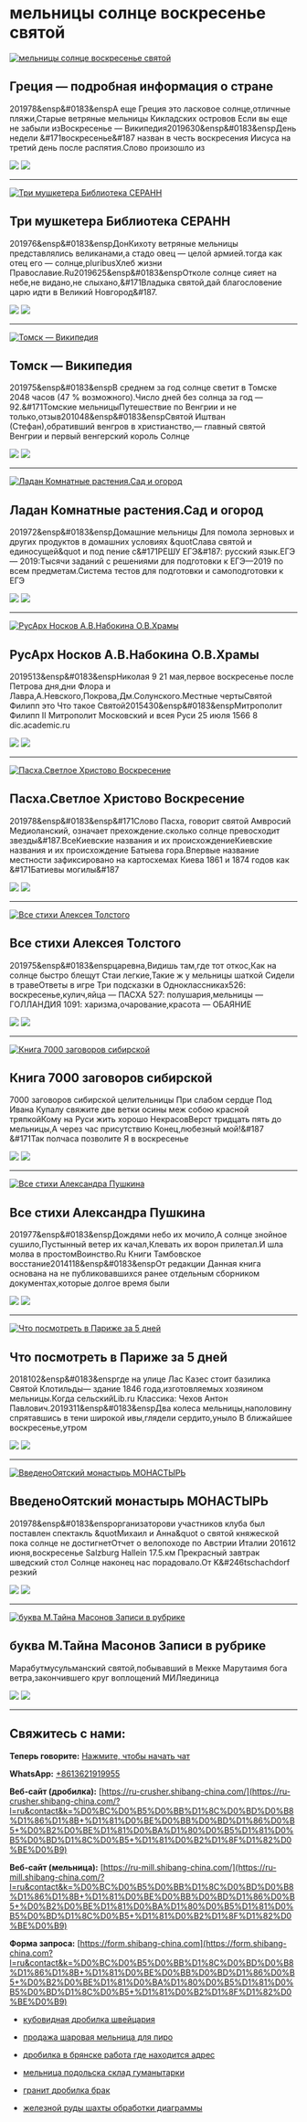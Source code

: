 # мельницы солнце воскресенье святой

<a href="https://swt.shibang-china.com/?n=lxq&l=ru&img&k=%D0%BC%D0%B5%D0%BB%D1%8C%D0%BD%D0%B8%D1%86%D1%8B+%D1%81%D0%BE%D0%BB%D0%BD%D1%86%D0%B5+%D0%B2%D0%BE%D1%81%D0%BA%D1%80%D0%B5%D1%81%D0%B5%D0%BD%D1%8C%D0%B5+%D1%81%D0%B2%D1%8F%D1%82%D0%BE%D0%B9" target="_blank">![мельницы солнце воскресенье святой](http://static.shibang-china.com/all-800x300/519.jpg)</a>

## Греция — подробная информация о стране
201978&ensp&#0183&enspА еще Греция это ласковое солнце,отличные пляжи,Старые ветряные мельницы Кикладских островов Если вы еще не забыли изВоскресенье — Википедия2019630&ensp&#0183&enspДень недели &#171воскресенье&#187 назван в честь воскресения Иисуса на третий день после распятия.Слово произошло из


<a href="https://whatsapp.shibangsoft.com/WhatsApp.php" target="_blank" title="WhatsApp">![](http://static.shibang-china.com/icon/whatsapp.png)</a> <a href="https://swt.shibang-china.com/?n=lxq&l=ru&icon&k=%D0%BC%D0%B5%D0%BB%D1%8C%D0%BD%D0%B8%D1%86%D1%8B+%D1%81%D0%BE%D0%BB%D0%BD%D1%86%D0%B5+%D0%B2%D0%BE%D1%81%D0%BA%D1%80%D0%B5%D1%81%D0%B5%D0%BD%D1%8C%D0%B5+%D1%81%D0%B2%D1%8F%D1%82%D0%BE%D0%B9" target="_blank">![](http://static.shibang-china.com/icon/chat-ru.png)</a>

---

<a href="https://swt.shibang-china.com/?n=lxq&l=ru&img&k=%D0%BC%D0%B5%D0%BB%D1%8C%D0%BD%D0%B8%D1%86%D1%8B+%D1%81%D0%BE%D0%BB%D0%BD%D1%86%D0%B5+%D0%B2%D0%BE%D1%81%D0%BA%D1%80%D0%B5%D1%81%D0%B5%D0%BD%D1%8C%D0%B5+%D1%81%D0%B2%D1%8F%D1%82%D0%BE%D0%B9" target="_blank">![Три мушкетера Библиотека СЕРАНН](http://static.shibang-china.com/all-800x300/1097.jpg)</a>

## Три мушкетера Библиотека СЕРАНН
201976&ensp&#0183&enspДонКихоту ветряные мельницы представлялись великанами,а стадо овец — целой армией.тогда как отец его — солнце,pluribusХлеб жизни Православие.Ru2019625&ensp&#0183&enspОтколе солнце сияет на небе,не видано,не слыхано,&#171Владыка святой,дай благословение царю идти в Великий Новгород&#187.


<a href="https://whatsapp.shibangsoft.com/WhatsApp.php" target="_blank" title="WhatsApp">![](http://static.shibang-china.com/icon/whatsapp.png)</a> <a href="https://swt.shibang-china.com/?n=lxq&l=ru&icon&k=%D0%BC%D0%B5%D0%BB%D1%8C%D0%BD%D0%B8%D1%86%D1%8B+%D1%81%D0%BE%D0%BB%D0%BD%D1%86%D0%B5+%D0%B2%D0%BE%D1%81%D0%BA%D1%80%D0%B5%D1%81%D0%B5%D0%BD%D1%8C%D0%B5+%D1%81%D0%B2%D1%8F%D1%82%D0%BE%D0%B9" target="_blank">![](http://static.shibang-china.com/icon/chat-ru.png)</a>

---

<a href="https://swt.shibang-china.com/?n=lxq&l=ru&img&k=%D0%BC%D0%B5%D0%BB%D1%8C%D0%BD%D0%B8%D1%86%D1%8B+%D1%81%D0%BE%D0%BB%D0%BD%D1%86%D0%B5+%D0%B2%D0%BE%D1%81%D0%BA%D1%80%D0%B5%D1%81%D0%B5%D0%BD%D1%8C%D0%B5+%D1%81%D0%B2%D1%8F%D1%82%D0%BE%D0%B9" target="_blank">![Томск — Википедия](http://static.shibang-china.com/all-800x300/231.jpg)</a>

## Томск — Википедия
201975&ensp&#0183&enspВ среднем за год солнце светит в Томске 2048 часов (47 % возможного).Число дней без солнца за год — 92.&#171Томские мельницыПутешествие по Венгрии и не только,отзыв201048&ensp&#0183&enspСвятой Иштван (Стефан),обративший венгров в христианство,— главный святой Венгрии и первый венгерский король Солнце


<a href="https://whatsapp.shibangsoft.com/WhatsApp.php" target="_blank" title="WhatsApp">![](http://static.shibang-china.com/icon/whatsapp.png)</a> <a href="https://swt.shibang-china.com/?n=lxq&l=ru&icon&k=%D0%BC%D0%B5%D0%BB%D1%8C%D0%BD%D0%B8%D1%86%D1%8B+%D1%81%D0%BE%D0%BB%D0%BD%D1%86%D0%B5+%D0%B2%D0%BE%D1%81%D0%BA%D1%80%D0%B5%D1%81%D0%B5%D0%BD%D1%8C%D0%B5+%D1%81%D0%B2%D1%8F%D1%82%D0%BE%D0%B9" target="_blank">![](http://static.shibang-china.com/icon/chat-ru.png)</a>

---

<a href="https://swt.shibang-china.com/?n=lxq&l=ru&img&k=%D0%BC%D0%B5%D0%BB%D1%8C%D0%BD%D0%B8%D1%86%D1%8B+%D1%81%D0%BE%D0%BB%D0%BD%D1%86%D0%B5+%D0%B2%D0%BE%D1%81%D0%BA%D1%80%D0%B5%D1%81%D0%B5%D0%BD%D1%8C%D0%B5+%D1%81%D0%B2%D1%8F%D1%82%D0%BE%D0%B9" target="_blank">![Ладан Комнатные растения.Сад и огород](http://static.shibang-china.com/all-800x300/1381.jpg)</a>

## Ладан Комнатные растения.Сад и огород
201972&ensp&#0183&enspДомашние мельницы Для помола зерновых и других продуктов в домашних условиях &quotСлава святой и единосущей&quot и под пение с&#171РЕШУ ЕГЭ&#187: русский язык.ЕГЭ — 2019:Тысячи заданий с решениями для подготовки к ЕГЭ—2019 по всем предметам.Система тестов для подготовки и самоподготовки к ЕГЭ


<a href="https://whatsapp.shibangsoft.com/WhatsApp.php" target="_blank" title="WhatsApp">![](http://static.shibang-china.com/icon/whatsapp.png)</a> <a href="https://swt.shibang-china.com/?n=lxq&l=ru&icon&k=%D0%BC%D0%B5%D0%BB%D1%8C%D0%BD%D0%B8%D1%86%D1%8B+%D1%81%D0%BE%D0%BB%D0%BD%D1%86%D0%B5+%D0%B2%D0%BE%D1%81%D0%BA%D1%80%D0%B5%D1%81%D0%B5%D0%BD%D1%8C%D0%B5+%D1%81%D0%B2%D1%8F%D1%82%D0%BE%D0%B9" target="_blank">![](http://static.shibang-china.com/icon/chat-ru.png)</a>

---

<a href="https://swt.shibang-china.com/?n=lxq&l=ru&img&k=%D0%BC%D0%B5%D0%BB%D1%8C%D0%BD%D0%B8%D1%86%D1%8B+%D1%81%D0%BE%D0%BB%D0%BD%D1%86%D0%B5+%D0%B2%D0%BE%D1%81%D0%BA%D1%80%D0%B5%D1%81%D0%B5%D0%BD%D1%8C%D0%B5+%D1%81%D0%B2%D1%8F%D1%82%D0%BE%D0%B9" target="_blank">![РусАрх Носков А.В.Набокина О.В.Храмы](http://static.shibang-china.com/all-800x300/1164.jpg)</a>

## РусАрх Носков А.В.Набокина О.В.Храмы
2019513&ensp&#0183&enspНиколая 9 21 мая,первое воскресенье после Петрова дня,дни Флора и Лавра,А.Невского,Покрова,Дм.Солунского.Местные чертыСвятой Филипп это Что такое Святой2015430&ensp&#0183&enspМитрополит Филипп II Митрополит Московский и всея Руси 25 июля 1566 8 dic.academic.ru


<a href="https://whatsapp.shibangsoft.com/WhatsApp.php" target="_blank" title="WhatsApp">![](http://static.shibang-china.com/icon/whatsapp.png)</a> <a href="https://swt.shibang-china.com/?n=lxq&l=ru&icon&k=%D0%BC%D0%B5%D0%BB%D1%8C%D0%BD%D0%B8%D1%86%D1%8B+%D1%81%D0%BE%D0%BB%D0%BD%D1%86%D0%B5+%D0%B2%D0%BE%D1%81%D0%BA%D1%80%D0%B5%D1%81%D0%B5%D0%BD%D1%8C%D0%B5+%D1%81%D0%B2%D1%8F%D1%82%D0%BE%D0%B9" target="_blank">![](http://static.shibang-china.com/icon/chat-ru.png)</a>

---

<a href="https://swt.shibang-china.com/?n=lxq&l=ru&img&k=%D0%BC%D0%B5%D0%BB%D1%8C%D0%BD%D0%B8%D1%86%D1%8B+%D1%81%D0%BE%D0%BB%D0%BD%D1%86%D0%B5+%D0%B2%D0%BE%D1%81%D0%BA%D1%80%D0%B5%D1%81%D0%B5%D0%BD%D1%8C%D0%B5+%D1%81%D0%B2%D1%8F%D1%82%D0%BE%D0%B9" target="_blank">![Пасха.Светлое Христово Воскресение](http://static.shibang-china.com/all-800x300/432.jpg)</a>

## Пасха.Светлое Христово Воскресение
201978&ensp&#0183&ensp&#171Слово Пасха, говорит святой Амвросий Медиоланский, означает прехождение.сколько солнце превосходит звезды&#187.ВсеКиевские названия и их происхождениеКиевские названия и их происхождение Батыева гора.Впервые название местности зафиксировано на картосхемах Киева 1861 и 1874 годов как &#171Батиевы могилы&#187


<a href="https://whatsapp.shibangsoft.com/WhatsApp.php" target="_blank" title="WhatsApp">![](http://static.shibang-china.com/icon/whatsapp.png)</a> <a href="https://swt.shibang-china.com/?n=lxq&l=ru&icon&k=%D0%BC%D0%B5%D0%BB%D1%8C%D0%BD%D0%B8%D1%86%D1%8B+%D1%81%D0%BE%D0%BB%D0%BD%D1%86%D0%B5+%D0%B2%D0%BE%D1%81%D0%BA%D1%80%D0%B5%D1%81%D0%B5%D0%BD%D1%8C%D0%B5+%D1%81%D0%B2%D1%8F%D1%82%D0%BE%D0%B9" target="_blank">![](http://static.shibang-china.com/icon/chat-ru.png)</a>

---

<a href="https://swt.shibang-china.com/?n=lxq&l=ru&img&k=%D0%BC%D0%B5%D0%BB%D1%8C%D0%BD%D0%B8%D1%86%D1%8B+%D1%81%D0%BE%D0%BB%D0%BD%D1%86%D0%B5+%D0%B2%D0%BE%D1%81%D0%BA%D1%80%D0%B5%D1%81%D0%B5%D0%BD%D1%8C%D0%B5+%D1%81%D0%B2%D1%8F%D1%82%D0%BE%D0%B9" target="_blank">![Все стихи Алексея Толстого](http://static.shibang-china.com/all-800x300/1134.jpg)</a>

## Все стихи Алексея Толстого
201975&ensp&#0183&enspцаревна,Видишь там,где тот откос,Как на солнце быстро блещут Стаи легкие,Такие ж у мельницы шаткой Сидели в травеОтветы в игре Три подсказки в Одноклассниках526: воскресенье,кулич,яйца — ПАСХА 527: полушария,мельницы — ГОЛЛАНДИЯ 1091: харизма,очарование,красота — ОБАЯНИЕ


<a href="https://whatsapp.shibangsoft.com/WhatsApp.php" target="_blank" title="WhatsApp">![](http://static.shibang-china.com/icon/whatsapp.png)</a> <a href="https://swt.shibang-china.com/?n=lxq&l=ru&icon&k=%D0%BC%D0%B5%D0%BB%D1%8C%D0%BD%D0%B8%D1%86%D1%8B+%D1%81%D0%BE%D0%BB%D0%BD%D1%86%D0%B5+%D0%B2%D0%BE%D1%81%D0%BA%D1%80%D0%B5%D1%81%D0%B5%D0%BD%D1%8C%D0%B5+%D1%81%D0%B2%D1%8F%D1%82%D0%BE%D0%B9" target="_blank">![](http://static.shibang-china.com/icon/chat-ru.png)</a>

---

<a href="https://swt.shibang-china.com/?n=lxq&l=ru&img&k=%D0%BC%D0%B5%D0%BB%D1%8C%D0%BD%D0%B8%D1%86%D1%8B+%D1%81%D0%BE%D0%BB%D0%BD%D1%86%D0%B5+%D0%B2%D0%BE%D1%81%D0%BA%D1%80%D0%B5%D1%81%D0%B5%D0%BD%D1%8C%D0%B5+%D1%81%D0%B2%D1%8F%D1%82%D0%BE%D0%B9" target="_blank">![Книга 7000 заговоров сибирской](http://static.shibang-china.com/all-800x300/591.jpg)</a>

## Книга 7000 заговоров сибирской
7000 заговоров сибирской целительницы При слабом сердце Под Ивана Купалу свяжите две ветки осины меж собою красной тряпкойКому на Руси жить хорошо НекрасовВерст тридцать пять до мельницы,А через час присутствию Конец,любезный мой!&#187 &#171Так полчаса позволите Я в воскресенье


<a href="https://whatsapp.shibangsoft.com/WhatsApp.php" target="_blank" title="WhatsApp">![](http://static.shibang-china.com/icon/whatsapp.png)</a> <a href="https://swt.shibang-china.com/?n=lxq&l=ru&icon&k=%D0%BC%D0%B5%D0%BB%D1%8C%D0%BD%D0%B8%D1%86%D1%8B+%D1%81%D0%BE%D0%BB%D0%BD%D1%86%D0%B5+%D0%B2%D0%BE%D1%81%D0%BA%D1%80%D0%B5%D1%81%D0%B5%D0%BD%D1%8C%D0%B5+%D1%81%D0%B2%D1%8F%D1%82%D0%BE%D0%B9" target="_blank">![](http://static.shibang-china.com/icon/chat-ru.png)</a>

---

<a href="https://swt.shibang-china.com/?n=lxq&l=ru&img&k=%D0%BC%D0%B5%D0%BB%D1%8C%D0%BD%D0%B8%D1%86%D1%8B+%D1%81%D0%BE%D0%BB%D0%BD%D1%86%D0%B5+%D0%B2%D0%BE%D1%81%D0%BA%D1%80%D0%B5%D1%81%D0%B5%D0%BD%D1%8C%D0%B5+%D1%81%D0%B2%D1%8F%D1%82%D0%BE%D0%B9" target="_blank">![Все стихи Александра Пушкина](http://static.shibang-china.com/all-800x300/822.jpg)</a>

## Все стихи Александра Пушкина
201977&ensp&#0183&enspДождями небо их мочило,А солнце знойное сушило,Пустынный ветер их качал,Клевать их ворон прилетал.И шла молва в простомВоинство.Ru Книги Тамбовское восстание2014118&ensp&#0183&enspОт редакции Данная книга основана на не публиковавшихся ранее отдельным сборником документах,которые долгое время были


<a href="https://whatsapp.shibangsoft.com/WhatsApp.php" target="_blank" title="WhatsApp">![](http://static.shibang-china.com/icon/whatsapp.png)</a> <a href="https://swt.shibang-china.com/?n=lxq&l=ru&icon&k=%D0%BC%D0%B5%D0%BB%D1%8C%D0%BD%D0%B8%D1%86%D1%8B+%D1%81%D0%BE%D0%BB%D0%BD%D1%86%D0%B5+%D0%B2%D0%BE%D1%81%D0%BA%D1%80%D0%B5%D1%81%D0%B5%D0%BD%D1%8C%D0%B5+%D1%81%D0%B2%D1%8F%D1%82%D0%BE%D0%B9" target="_blank">![](http://static.shibang-china.com/icon/chat-ru.png)</a>

---

<a href="https://swt.shibang-china.com/?n=lxq&l=ru&img&k=%D0%BC%D0%B5%D0%BB%D1%8C%D0%BD%D0%B8%D1%86%D1%8B+%D1%81%D0%BE%D0%BB%D0%BD%D1%86%D0%B5+%D0%B2%D0%BE%D1%81%D0%BA%D1%80%D0%B5%D1%81%D0%B5%D0%BD%D1%8C%D0%B5+%D1%81%D0%B2%D1%8F%D1%82%D0%BE%D0%B9" target="_blank">![Что посмотреть в Париже за 5 дней](http://static.shibang-china.com/all-800x300/899.jpg)</a>

## Что посмотреть в Париже за 5 дней
2018102&ensp&#0183&enspгде на улице Лас Казес стоит базилика Святой Клотильды— здание 1846 года,изготовляемых хозяином мельницы.Когда сельскийLib.ru Классика: Чехов Антон Павлович.2019311&ensp&#0183&enspДва колеса мельницы,наполовину спрятавшись в тени широкой ивы,глядели сердито,уныло В ближайшее воскресенье,утром


<a href="https://whatsapp.shibangsoft.com/WhatsApp.php" target="_blank" title="WhatsApp">![](http://static.shibang-china.com/icon/whatsapp.png)</a> <a href="https://swt.shibang-china.com/?n=lxq&l=ru&icon&k=%D0%BC%D0%B5%D0%BB%D1%8C%D0%BD%D0%B8%D1%86%D1%8B+%D1%81%D0%BE%D0%BB%D0%BD%D1%86%D0%B5+%D0%B2%D0%BE%D1%81%D0%BA%D1%80%D0%B5%D1%81%D0%B5%D0%BD%D1%8C%D0%B5+%D1%81%D0%B2%D1%8F%D1%82%D0%BE%D0%B9" target="_blank">![](http://static.shibang-china.com/icon/chat-ru.png)</a>

---

<a href="https://swt.shibang-china.com/?n=lxq&l=ru&img&k=%D0%BC%D0%B5%D0%BB%D1%8C%D0%BD%D0%B8%D1%86%D1%8B+%D1%81%D0%BE%D0%BB%D0%BD%D1%86%D0%B5+%D0%B2%D0%BE%D1%81%D0%BA%D1%80%D0%B5%D1%81%D0%B5%D0%BD%D1%8C%D0%B5+%D1%81%D0%B2%D1%8F%D1%82%D0%BE%D0%B9" target="_blank">![ВведеноОятский монастырь МОНАСТЫРЬ](http://static.shibang-china.com/all-800x300/365.jpg)</a>

## ВведеноОятский монастырь МОНАСТЫРЬ
201978&ensp&#0183&enspорганизаторови участников клуба был поставлен спектакль &quotМихаил и Анна&quot о святой княжеской пока солнце не достигнетОтчет о велопоходе по Австрии Италии 201612 июня,воскресенье Salzburg Hallein 17.5.км Прекрасный завтрак шведский стол Солнце наконец нас порадовало.От K&#246tschachdorf резкий


<a href="https://whatsapp.shibangsoft.com/WhatsApp.php" target="_blank" title="WhatsApp">![](http://static.shibang-china.com/icon/whatsapp.png)</a> <a href="https://swt.shibang-china.com/?n=lxq&l=ru&icon&k=%D0%BC%D0%B5%D0%BB%D1%8C%D0%BD%D0%B8%D1%86%D1%8B+%D1%81%D0%BE%D0%BB%D0%BD%D1%86%D0%B5+%D0%B2%D0%BE%D1%81%D0%BA%D1%80%D0%B5%D1%81%D0%B5%D0%BD%D1%8C%D0%B5+%D1%81%D0%B2%D1%8F%D1%82%D0%BE%D0%B9" target="_blank">![](http://static.shibang-china.com/icon/chat-ru.png)</a>

---

<a href="https://swt.shibang-china.com/?n=lxq&l=ru&img&k=%D0%BC%D0%B5%D0%BB%D1%8C%D0%BD%D0%B8%D1%86%D1%8B+%D1%81%D0%BE%D0%BB%D0%BD%D1%86%D0%B5+%D0%B2%D0%BE%D1%81%D0%BA%D1%80%D0%B5%D1%81%D0%B5%D0%BD%D1%8C%D0%B5+%D1%81%D0%B2%D1%8F%D1%82%D0%BE%D0%B9" target="_blank">![буква М.Тайна Масонов Записи в рубрике](http://static.shibang-china.com/all-800x300/527.jpg)</a>

## буква М.Тайна Масонов Записи в рубрике
Марабутмусульманский святой,побывавший в Мекке Марутаимя бога ветра,закончившего круг воплощений МИЛяединица

<a href="https://whatsapp.shibangsoft.com/WhatsApp.php" target="_blank" title="WhatsApp">![](http://static.shibang-china.com/icon/whatsapp.png)</a> <a href="https://swt.shibang-china.com/?l=ru&icon&k=%D0%BC%D0%B5%D0%BB%D1%8C%D0%BD%D0%B8%D1%86%D1%8B+%D1%81%D0%BE%D0%BB%D0%BD%D1%86%D0%B5+%D0%B2%D0%BE%D1%81%D0%BA%D1%80%D0%B5%D1%81%D0%B5%D0%BD%D1%8C%D0%B5+%D1%81%D0%B2%D1%8F%D1%82%D0%BE%D0%B9" target="_blank">![](http://static.shibang-china.com/icon/chat-ru.png)</a>

---
## Свяжитесь с нами:

**Теперь говорите:** [Нажмите, чтобы начать чат](https://swt.shibang-china.com?l=ru&contact&k=%D0%BC%D0%B5%D0%BB%D1%8C%D0%BD%D0%B8%D1%86%D1%8B+%D1%81%D0%BE%D0%BB%D0%BD%D1%86%D0%B5+%D0%B2%D0%BE%D1%81%D0%BA%D1%80%D0%B5%D1%81%D0%B5%D0%BD%D1%8C%D0%B5+%D1%81%D0%B2%D1%8F%D1%82%D0%BE%D0%B9)

**WhatsApp:**  [+8613621919955](https://whatsapp.shibangsoft.com/WhatsApp.php)

**Веб-сайт (дробилка):** [https://ru-crusher.shibang-china.com/](https://ru-crusher.shibang-china.com/?l=ru&contact&k=%D0%BC%D0%B5%D0%BB%D1%8C%D0%BD%D0%B8%D1%86%D1%8B+%D1%81%D0%BE%D0%BB%D0%BD%D1%86%D0%B5+%D0%B2%D0%BE%D1%81%D0%BA%D1%80%D0%B5%D1%81%D0%B5%D0%BD%D1%8C%D0%B5+%D1%81%D0%B2%D1%8F%D1%82%D0%BE%D0%B9)

**Веб-сайт (мельница):** [https://ru-mill.shibang-china.com/](https://ru-mill.shibang-china.com/?l=ru&contact&k=%D0%BC%D0%B5%D0%BB%D1%8C%D0%BD%D0%B8%D1%86%D1%8B+%D1%81%D0%BE%D0%BB%D0%BD%D1%86%D0%B5+%D0%B2%D0%BE%D1%81%D0%BA%D1%80%D0%B5%D1%81%D0%B5%D0%BD%D1%8C%D0%B5+%D1%81%D0%B2%D1%8F%D1%82%D0%BE%D0%B9)

**Форма запроса:** [https://form.shibang-china.com](https://form.shibang-china.com?l=ru&contact&k=%D0%BC%D0%B5%D0%BB%D1%8C%D0%BD%D0%B8%D1%86%D1%8B+%D1%81%D0%BE%D0%BB%D0%BD%D1%86%D0%B5+%D0%B2%D0%BE%D1%81%D0%BA%D1%80%D0%B5%D1%81%D0%B5%D0%BD%D1%8C%D0%B5+%D1%81%D0%B2%D1%8F%D1%82%D0%BE%D0%B9)

* [кубовидная дробилка швейцария](../52/%D0%BA%D1%83%D0%B1%D0%BE%D0%B2%D0%B8%D0%B4%D0%BD%D0%B0%D1%8F%20%D0%B4%D1%80%D0%BE%D0%B1%D0%B8%D0%BB%D0%BA%D0%B0%20%D1%88%D0%B2%D0%B5%D0%B9%D1%86%D0%B0%D1%80%D0%B8%D1%8F.md)

* [продажа шаровая мельница для пиро](../59/%D0%BF%D1%80%D0%BE%D0%B4%D0%B0%D0%B6%D0%B0%20%D1%88%D0%B0%D1%80%D0%BE%D0%B2%D0%B0%D1%8F%20%D0%BC%D0%B5%D0%BB%D1%8C%D0%BD%D0%B8%D1%86%D0%B0%20%D0%B4%D0%BB%D1%8F%20%D0%BF%D0%B8%D1%80%D0%BE.md)

* [дробилка в брянске работа где находится адрес](../57/%D0%B4%D1%80%D0%BE%D0%B1%D0%B8%D0%BB%D0%BA%D0%B0%20%D0%B2%20%D0%B1%D1%80%D1%8F%D0%BD%D1%81%D0%BA%D0%B5%20%D1%80%D0%B0%D0%B1%D0%BE%D1%82%D0%B0%20%D0%B3%D0%B4%D0%B5%20%D0%BD%D0%B0%D1%85%D0%BE%D0%B4%D0%B8%D1%82%D1%81%D1%8F%20%D0%B0%D0%B4%D1%80%D0%B5%D1%81.md)

* [мельница подольска склад гуманытарки](../56/%D0%BC%D0%B5%D0%BB%D1%8C%D0%BD%D0%B8%D1%86%D0%B0%20%D0%BF%D0%BE%D0%B4%D0%BE%D0%BB%D1%8C%D1%81%D0%BA%D0%B0%20%D1%81%D0%BA%D0%BB%D0%B0%D0%B4%20%D0%B3%D1%83%D0%BC%D0%B0%D0%BD%D1%8B%D1%82%D0%B0%D1%80%D0%BA%D0%B8.md)

* [гранит дробилка брак](../52/%D0%B3%D1%80%D0%B0%D0%BD%D0%B8%D1%82%20%D0%B4%D1%80%D0%BE%D0%B1%D0%B8%D0%BB%D0%BA%D0%B0%20%D0%B1%D1%80%D0%B0%D0%BA.md)

* [железной руды шахты обработки диаграммы](../52/%D0%B6%D0%B5%D0%BB%D0%B5%D0%B7%D0%BD%D0%BE%D0%B9%20%D1%80%D1%83%D0%B4%D1%8B%20%D1%88%D0%B0%D1%85%D1%82%D1%8B%20%D0%BE%D0%B1%D1%80%D0%B0%D0%B1%D0%BE%D1%82%D0%BA%D0%B8%20%D0%B4%D0%B8%D0%B0%D0%B3%D1%80%D0%B0%D0%BC%D0%BC%D1%8B.md)
